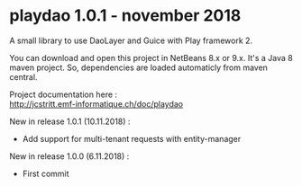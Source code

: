 # playdao 1.0.1 - november 2018
A small library to use DaoLayer and Guice with Play framework 2.

You can download and open this project in NetBeans 8.x or 9.x. It's a Java 8 maven project. So, dependencies are loaded automaticly from maven central.

Project documentation here :<br>
    http://jcstritt.emf-informatique.ch/doc/playdao<br>

New in release 1.0.1 (10.11.2018) :
* Add support for multi-tenant requests with entity-manager

New in release 1.0.0 (6.11.2018) :
* First commit

